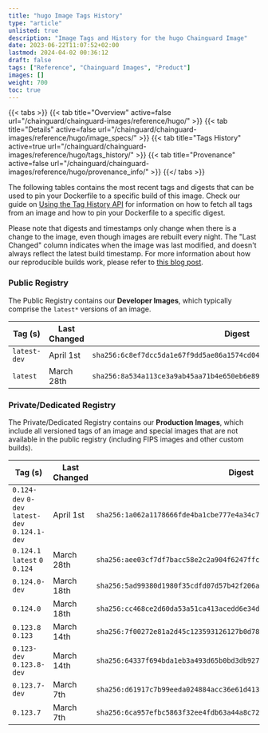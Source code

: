 ```yaml
---
title: "hugo Image Tags History"
type: "article"
unlisted: true
description: "Image Tags and History for the hugo Chainguard Image"
date: 2023-06-22T11:07:52+02:00
lastmod: 2024-04-02 00:36:12
draft: false
tags: ["Reference", "Chainguard Images", "Product"]
images: []
weight: 700
toc: true
---
```


{{< tabs >}}
{{< tab title="Overview" active=false url="/chainguard/chainguard-images/reference/hugo/" >}}
{{< tab title="Details" active=false url="/chainguard/chainguard-images/reference/hugo/image_specs/" >}}
{{< tab title="Tags History" active=true url="/chainguard/chainguard-images/reference/hugo/tags_history/" >}}
{{< tab title="Provenance" active=false url="/chainguard/chainguard-images/reference/hugo/provenance_info/" >}}
{{</ tabs >}}

The following tables contains the most recent tags and digests that can be used to pin your Dockerfile to a specific build of this image. Check our guide on [Using the Tag History API](/chainguard/chainguard-images/using-the-tag-history-api/) for information on how to fetch all tags from an image and how to pin your Dockerfile to a specific digest.

Please note that digests and timestamps only change when there is a change to the image, even though images are rebuilt every night. The "Last Changed" column indicates when the image was last modified, and doesn't always reflect the latest build timestamp. For more information about how our reproducible builds work, please refer to [this blog post](https://www.chainguard.dev/unchained/reproducing-chainguards-reproducible-image-builds).

### Public Registry
The Public Registry contains our **Developer Images**, which typically comprise the `latest*` versions of an image.

| Tag (s)       | Last Changed | Digest                                                                    |
|---------------|--------------|---------------------------------------------------------------------------|
|  `latest-dev` | April 1st    | `sha256:6c8ef7dcc5da1e67f9dd5ae86a1574cd04791d974cec72cdb41c177c73a00a0a` |
|  `latest`     | March 28th   | `sha256:8a534a113ce3a9ab45aa71b4e650eb6e896cd3b5de2dbad2532df1ed2ca508ed` |


### Private/Dedicated Registry
The Private/Dedicated Registry contains our **Production Images**, which include all versioned tags of an image and special images that are not available in the public registry (including FIPS images and other custom builds).

| Tag (s)                                         | Last Changed | Digest                                                                    |
|-------------------------------------------------|--------------|---------------------------------------------------------------------------|
|  `0.124-dev` `0-dev` `latest-dev` `0.124.1-dev` | April 1st    | `sha256:1a062a1178666fde4ba1cbe777e4a34c79729fc04a40aad17a4c5a322086b170` |
|  `0.124.1` `latest` `0` `0.124`                 | March 28th   | `sha256:aee03cf7df7bacc58e2c2a904f6247ffc9be52ea9d7375dabe2adef8c47b5aba` |
|  `0.124.0-dev`                                  | March 18th   | `sha256:5ad99380d1980f35cdfd07d57b42f206adff9c94403cda39017f3523e5b0dc80` |
|  `0.124.0`                                      | March 18th   | `sha256:cc468ce2d60da53a51ca413acedd6e34daa88be9f9fc7b2d6353a648e4d9a848` |
|  `0.123.8` `0.123`                              | March 14th   | `sha256:7f00272e81a2d45c123593126127b0d78376893d89f38a1ba70180f820cc39ac` |
|  `0.123-dev` `0.123.8-dev`                      | March 14th   | `sha256:64337f694bda1eb3a493d65b0bd3db927e61c1e03479db541f706ca6a53ad1f1` |
|  `0.123.7-dev`                                  | March 7th    | `sha256:d61917c7b99eeda024884acc36e61d413122ed8c105e840f8e6252c9ef24e541` |
|  `0.123.7`                                      | March 7th    | `sha256:6ca957efbc5863f32ee4fdb63a44a8c72c5fd1f6bca09b643eaa7a0b8d05fb4f` |

